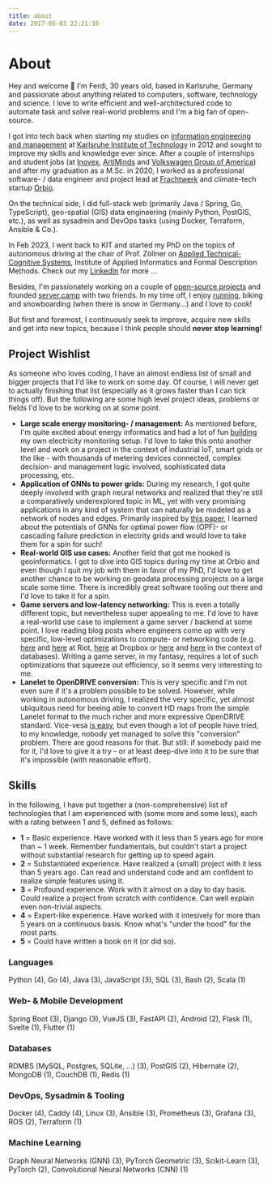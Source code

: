 ```yaml
---
title: about
date: 2017-05-03 22:21:16
---
```


# About

Hey and welcome 👋 I'm Ferdi, 30 years old, based in Karlsruhe, Germany and passionate about anything related to computers, software, technology and science. I love to write efficient and well-architectured code to automate task and solve real-world problems and I'm a big fan of open-source.

I got into tech back when starting my studies on [information engineering and management](https://informationswirtschaft.org) at [Karlsruhe Institute of Technology](https://kit.edu) in 2012 and sought to improve my skills and knowledge ever since. After a couple of internships and student jobs (at [Inovex](https://inovex.de), [ArtiMinds](https://artiminds.com) and [Volkswagen Group of America](https://vwiecc.com/)) and after my graduation as a M.Sc. in 2020, I worked as a professional software- / data engineer and project lead at [Frachtwerk](https://frachtwerk.de) and climate-tech startup [Orbio](https://orbio.earth). 

On the technical side, I did full-stack web (primarily Java / Spring, Go, TypeScript), geo-spatial (GIS) data engineering (mainly Python, PostGIS, etc.), as well as sysadmin and DevOps tasks (using Docker, Terraform, Ansible & Co.). 

In Feb 2023, I went back to KIT and started my PhD on the topics of autonomous driving at the chair of Prof. Zöllner on [Applied Technical-Cognitive Systems](https://aifb.kit.edu/web/Angewandte_Technisch-Kognitive_Systeme/en), Institute of Applied Informatics and Formal Description Methods. Check out my [LinkedIn](https://www.linkedin.com/in/ferdinand-m%C3%BCtsch/details/skills/) for more ...

Besides, I'm passionately working on a couple of [open-source projects](https://github.com/muety) and founded [server.camp](https://server.camp) with two friends. In my time off, I enjoy [running](https://www.strava.com/athletes/76078245), biking and snowboarding (when there is snow in Germany...) and I love to cook!

But first and foremost, I continuously seek to improve, acquire new skills and get into new topics, because I think people should **never stop learning!**

## Project Wishlist
As someone who loves coding, I have an almost endless list of small and bigger projects that I'd like to work on some day. Of course, I will never get to actually finishing that list (especially as it grows faster than I can tick things off). But the following are some high level project ideas, problems or fields I'd love to be working on at some point.

* **Large scale energy monitoring- / management:** As mentioned before, I'm quite excited about energy informatics and had a lot of fun [building](/energy-monitoring-pt-1-ir-readers-sml-mqtt-node-red-prometheus-grafana.html) my own electricity monitoring setup. I'd love to take this onto another level and work on a project in the context of industrial IoT, smart grids or the like - with thousands of metering devices connected, complex decision- and management logic involved, sophisticated data processing, etc.
* **Application of GNNs to power grids:** During my research, I got quite deeply involved with graph neural networks and realized that they're still a comparatively underexplored topic in ML, yet with very promising applications in any kind of system that can naturally be modeled as a network of nodes and edges. Primarily inspired by [this paper](https://arxiv.org/abs/2402.02827), I learned about the potentials of GNNs for optimal power flow (OPF)- or cascading failure prediction in electrity grids and would love to take them for a spin for such!
* **Real-world GIS use cases:** Another field that got me hooked  is geoinformatics. I got to dive into GIS topics during my time at Orbio and even though I quit my job with them in favor of my PhD, I'd love to get another chance to be working on geodata processing projects on a large scale some time. There is incredibly great software tooling out there and I'd love to take it for a spin.
* **Game servers and low-latency networking:** This is even a totally different topic, but nevertheless super appealing to me. I'd love to have a real-world use case to implement a game server / backend at some point. I love reading blog posts where engineers come up with very specific, low-level optimizations to compute- or networking code (e.g. [here](https://technology.riotgames.com/news/fixing-internet-real-time-applications-part-i) and [here](https://technology.riotgames.com/news/peeking-valorants-netcode) at Riot, [here](https://dropbox.tech/infrastructure/-broccoli--syncing-faster-by-syncing-less) at Dropbox or [here](https://about.gitlab.com/blog/2021/09/29/why-we-spent-the-last-month-eliminating-postgresql-subtransactions/) and [here](https://neon.tech/blog/quicker-serverless-postgres) in the context of databases). Writing a game server, in my fantasy, requires a lot of such optimizations that squeeze out efficiency, so it seems very interesting to me.
* **Lanelet to OpenDRIVE conversion:** This is very specific and I'm not even sure if it's a problem possible to be solved. However, while working in autonomous driving, I realized the very specific, yet almost ubiquitous need for beeing able to convert HD maps from the simple Lanelet format to the much richer and more expressive OpenDRIVE standard. Vice-vesa [is easy](/how-to-convert-opendrive-to-lanelet2.html), but even though a lot of people have tried, to my knowledge, nobody yet managed to solve this "conversion" problem. There are good reasons for that. But still: if somebody paid me for it, I'd love to give it a try - or at least deep-dive into it to be sure that it's impossible (with reasonable effort).

## Skills
In the following, I have put together a (non-comprehensive) list of technologies that I am experienced with (some more and some less), each with a rating between 1 and 5, defined as follows:

* **1** = Basic experience. Have worked with it less than 5 years ago for more than ~ 1 week. Remember fundamentals, but couldn't start a project without substantial research for getting up to speed again.
* **2** = Substantiated experience. Have realized a (small) project with it less than 5 years ago. Can read and understand code and am confident to realize simple features using it.
* **3** = Profound experience. Work with it almost on a day to day basis. Could realize a project from scratch with confidence. Can well explain even non-trivial aspects.
* **4** = Expert-like experience. Have worked with it intesively for more than 5 years on a continuous basis. Know what's "under the hood" for the most parts.
* **5** = Could have written a book on it (or did so).

### Languages
Python (4), Go (4), Java (3), JavaScript (3), SQL (3), Bash (2), Scala (1)

### Web- & Mobile Development
Spring Boot (3), Django (3), VueJS (3), FastAPI (2), Android (2), Flask (1), Svelte (1), Flutter (1)

### Databases
RDMBS (MySQL, Postgres, SQLite, ...) (3), PostGIS (2), Hibernate (2), MongoDB (1), CouchDB (1), Redis (1)

### DevOps, Sysadmin & Tooling
Docker (4), Caddy (4), Linux (3), Ansible (3), Prometheus (3), Grafana (3), ROS (2), Terraform (1)

### Machine Learning
Graph Neural Networks (GNN) (3), PyTorch Geometric (3), Scikit-Learn (3), PyTorch (2), Convolutional Neural Networks (CNN) (1)